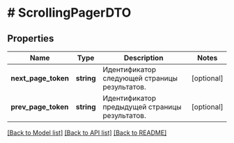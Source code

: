 # # ScrollingPagerDTO

## Properties

Name | Type | Description | Notes
------------ | ------------- | ------------- | -------------
**next_page_token** | **string** | Идентификатор следующей страницы результатов. | [optional]
**prev_page_token** | **string** | Идентификатор предыдущей страницы результатов. | [optional]

[[Back to Model list]](../../README.md#models) [[Back to API list]](../../README.md#endpoints) [[Back to README]](../../README.md)
